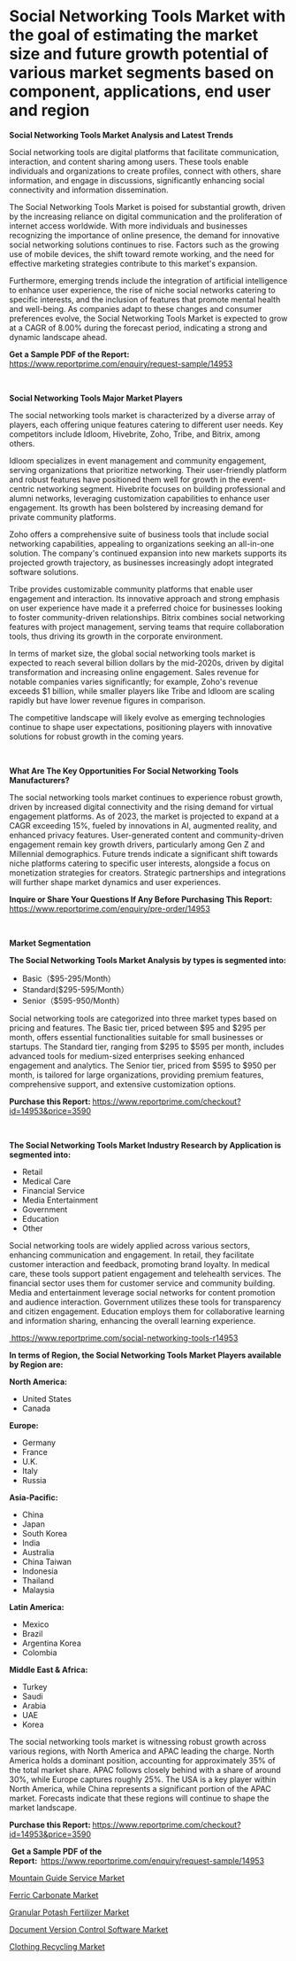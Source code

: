 <p><h1>Social Networking Tools Market with the goal of estimating the market size and future growth potential of various market segments based on component, applications, end user and region</h1></p><p><strong>Social Networking Tools Market Analysis and Latest Trends</strong></p>
<p><p>Social networking tools are digital platforms that facilitate communication, interaction, and content sharing among users. These tools enable individuals and organizations to create profiles, connect with others, share information, and engage in discussions, significantly enhancing social connectivity and information dissemination.</p><p>The Social Networking Tools Market is poised for substantial growth, driven by the increasing reliance on digital communication and the proliferation of internet access worldwide. With more individuals and businesses recognizing the importance of online presence, the demand for innovative social networking solutions continues to rise. Factors such as the growing use of mobile devices, the shift toward remote working, and the need for effective marketing strategies contribute to this market's expansion.</p><p>Furthermore, emerging trends include the integration of artificial intelligence to enhance user experience, the rise of niche social networks catering to specific interests, and the inclusion of features that promote mental health and well-being. As companies adapt to these changes and consumer preferences evolve, the Social Networking Tools Market is expected to grow at a CAGR of 8.00% during the forecast period, indicating a strong and dynamic landscape ahead.</p></p>
<p><strong>Get a Sample PDF of the Report:&nbsp;</strong> <a href="https://www.reportprime.com/enquiry/request-sample/14953">https://www.reportprime.com/enquiry/request-sample/14953</a></p>
<p>&nbsp;</p>
<p><strong>Social Networking Tools Major Market Players</strong></p>
<p><p>The social networking tools market is characterized by a diverse array of players, each offering unique features catering to different user needs. Key competitors include Idloom, Hivebrite, Zoho, Tribe, and Bitrix, among others.</p><p>Idloom specializes in event management and community engagement, serving organizations that prioritize networking. Their user-friendly platform and robust features have positioned them well for growth in the event-centric networking segment. Hivebrite focuses on building professional and alumni networks, leveraging customization capabilities to enhance user engagement. Its growth has been bolstered by increasing demand for private community platforms.</p><p>Zoho offers a comprehensive suite of business tools that include social networking capabilities, appealing to organizations seeking an all-in-one solution. The company's continued expansion into new markets supports its projected growth trajectory, as businesses increasingly adopt integrated software solutions.</p><p>Tribe provides customizable community platforms that enable user engagement and interaction. Its innovative approach and strong emphasis on user experience have made it a preferred choice for businesses looking to foster community-driven relationships. Bitrix combines social networking features with project management, serving teams that require collaboration tools, thus driving its growth in the corporate environment.</p><p>In terms of market size, the global social networking tools market is expected to reach several billion dollars by the mid-2020s, driven by digital transformation and increasing online engagement. Sales revenue for notable companies varies significantly; for example, Zoho's revenue exceeds $1 billion, while smaller players like Tribe and Idloom are scaling rapidly but have lower revenue figures in comparison.</p><p>The competitive landscape will likely evolve as emerging technologies continue to shape user expectations, positioning players with innovative solutions for robust growth in the coming years.</p></p>
<p>&nbsp;</p>
<p><strong>What Are The Key Opportunities For Social Networking Tools Manufacturers?</strong></p>
<p><p>The social networking tools market continues to experience robust growth, driven by increased digital connectivity and the rising demand for virtual engagement platforms. As of 2023, the market is projected to expand at a CAGR exceeding 15%, fueled by innovations in AI, augmented reality, and enhanced privacy features. User-generated content and community-driven engagement remain key growth drivers, particularly among Gen Z and Millennial demographics. Future trends indicate a significant shift towards niche platforms catering to specific user interests, alongside a focus on monetization strategies for creators. Strategic partnerships and integrations will further shape market dynamics and user experiences.</p></p>
<p><strong>Inquire or Share Your Questions If Any Before Purchasing This Report:</strong> <a href="https://www.reportprime.com/enquiry/pre-order/14953">https://www.reportprime.com/enquiry/pre-order/14953</a></p>
<p>&nbsp;</p>
<p><strong>Market Segmentation</strong></p>
<p><strong>The Social Networking Tools Market Analysis by types is segmented into:</strong></p>
<p><ul><li>Basic（$95-295/Month）</li><li>Standard($295-595/Month）</li><li>Senior（$595-950/Month）</li></ul></p>
<p><p>Social networking tools are categorized into three market types based on pricing and features. The Basic tier, priced between $95 and $295 per month, offers essential functionalities suitable for small businesses or startups. The Standard tier, ranging from $295 to $595 per month, includes advanced tools for medium-sized enterprises seeking enhanced engagement and analytics. The Senior tier, priced from $595 to $950 per month, is tailored for large organizations, providing premium features, comprehensive support, and extensive customization options.</p></p>
<p><strong>Purchase this Report:&nbsp;</strong><a href="https://www.reportprime.com/checkout?id=14953&price=3590">https://www.reportprime.com/checkout?id=14953&price=3590</a></p>
<p>&nbsp;</p>
<p><strong>The Social Networking Tools Market Industry Research by Application is segmented into:</strong></p>
<p><ul><li>Retail</li><li>Medical Care</li><li>Financial Service</li><li>Media Entertainment</li><li>Government</li><li>Education</li><li>Other</li></ul></p>
<p><p>Social networking tools are widely applied across various sectors, enhancing communication and engagement. In retail, they facilitate customer interaction and feedback, promoting brand loyalty. In medical care, these tools support patient engagement and telehealth services. The financial sector uses them for customer service and community building. Media and entertainment leverage social networks for content promotion and audience interaction. Government utilizes these tools for transparency and citizen engagement. Education employs them for collaborative learning and information sharing, enhancing the overall learning experience.</p></p>
<p><a href="https://www.reportprime.com/social-networking-tools-r14953">&nbsp;https://www.reportprime.com/social-networking-tools-r14953</a></p>
<p><strong>In terms of Region, the Social Networking Tools Market Players available by Region are:</strong></p>
<p>
    <p> <strong> North America: </strong>
        <ul>
            <li>United States</li>
            <li>Canada</li>
        </ul>
        </p> 
    <p> <strong> Europe: </strong>
        <ul>
            <li>Germany</li>
            <li>France</li>
            <li>U.K.</li>
            <li>Italy</li>
            <li>Russia</li>
        </ul>
        </p> 
    <p> <strong> Asia-Pacific: </strong>
        <ul>
            <li>China</li>
            <li>Japan</li>
            <li>South Korea</li>
            <li>India</li>
            <li>Australia</li>
            <li>China Taiwan</li>
            <li>Indonesia</li>
            <li>Thailand</li>
            <li>Malaysia</li>
        </ul>
        </p> 
    <p> <strong> Latin America: </strong>
        <ul>
            <li>Mexico</li>
            <li>Brazil</li>
            <li>Argentina Korea</li>
            <li>Colombia</li>
        </ul>
        </p> 
    <p> <strong> Middle East & Africa: </strong>
        <ul>
            <li>Turkey</li>
            <li>Saudi</li>
            <li>Arabia</li>
            <li>UAE</li>
            <li>Korea</li>
        </ul>
    </p>
    </p>
<p><p>The social networking tools market is witnessing robust growth across various regions, with North America and APAC leading the charge. North America holds a dominant position, accounting for approximately 35% of the total market share. APAC follows closely behind with a share of around 30%, while Europe captures roughly 25%. The USA is a key player within North America, while China represents a significant portion of the APAC market. Forecasts indicate that these regions will continue to shape the market landscape.</p></p>
<p><strong>Purchase this Report: </strong><a href="https://www.reportprime.com/checkout?id=14953&price=3590">https://www.reportprime.com/checkout?id=14953&price=3590</a></p>
<p>&nbsp;<strong>Get a Sample PDF of the Report:&nbsp;&nbsp;</strong><a href="https://www.reportprime.com/enquiry/request-sample/14953">https://www.reportprime.com/enquiry/request-sample/14953</a></p>
<p><strong></strong></p>
<p><p><a href="https://www.linkedin.com/pulse/global-mountain-guide-service-industry-analysis-report-yczgc?trackingId=oYNLoYp0TgmpthT83hhY5w%3D%3D">Mountain Guide Service Market</a></p><p><a href="https://medium.com/@ruslanuc7g/in-the-ferric-carbonate-market-the-main-focus-is-on-keeping-costs-low-and-getting-the-most-out-752d8ceece22">Ferric Carbonate Market</a></p><p><a href="https://issuu.com/reportprime-2/docs/granular-potash-fertilizer-market-s_bb8edded0514b7">Granular Potash Fertilizer Market</a></p><p><a href="https://github.com/JamesCox407/Market-Research-Report-List-1/blob/main/document-version-control-software-market.md">Document Version Control Software Market</a></p><p><a href="https://www.linkedin.com/pulse/clothing-recycling-market-trends-detailed-study-its-segmentation-rgkac?trackingId=lMGYEwuEQ8u1lpEHG7puGw%3D%3D">Clothing Recycling Market</a></p></p>